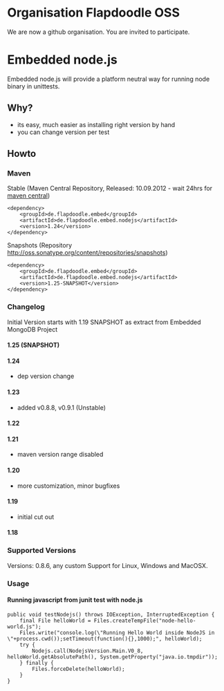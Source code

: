 # Organisation Flapdoodle OSS

We are now a github organisation. You are invited to participate.

# Embedded node.js

Embedded node.js will provide a platform neutral way for running node binary in unittests.


## Why?

- its easy, much easier as installing right version by hand
- you can change version per test

## Howto

### Maven

Stable (Maven Central Repository, Released: 10.09.2012 - wait 24hrs for [maven central](http://repo1.maven.org/maven2/de/flapdoodle/embed/de.flapdoodle.embed.nodejs/maven-metadata.xml))

	<dependency>
		<groupId>de.flapdoodle.embed</groupId>
		<artifactId>de.flapdoodle.embed.nodejs</artifactId>
		<version>1.24</version>
	</dependency>

Snapshots (Repository http://oss.sonatype.org/content/repositories/snapshots)

	<dependency>
		<groupId>de.flapdoodle.embed</groupId>
		<artifactId>de.flapdoodle.embed.nodejs</artifactId>
		<version>1.25-SNAPSHOT</version>
	</dependency>

### Changelog

Initial Version starts with 1.19 SNAPSHOT as extract from Embedded MongoDB Project

#### 1.25 (SNAPSHOT)

#### 1.24

- dep version change

#### 1.23

- added v0.8.8, v0.9.1 (Unstable)

#### 1.22

#### 1.21

- maven version range disabled

#### 1.20

- more customization, minor bugfixes

#### 1.19

- initial cut out

#### 1.18

### Supported Versions

Versions: 0.8.6, any custom
Support for Linux, Windows and MacOSX.

### Usage

#### Running javascript from junit test with node.js

	public void testNodejs() throws IOException, InterruptedException {
		final File helloWorld = Files.createTempFile("node-hello-world.js");
		Files.write("console.log(\"Running Hello World inside NodeJS in \"+process.cwd());setTimeout(function(){},1000);", helloWorld);
		try {
			Nodejs.call(NodejsVersion.Main.V0_8, helloWorld.getAbsolutePath(), System.getProperty("java.io.tmpdir"));
		} finally {
			Files.forceDelete(helloWorld);
		}
	}



